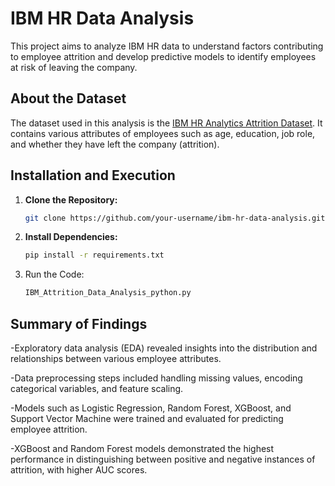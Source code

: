 # IBM HR Data Analysis

This project aims to analyze IBM HR data to understand factors contributing to employee attrition and develop predictive models to identify employees at risk of leaving the company.

## About the Dataset
The dataset used in this analysis is the [IBM HR Analytics Attrition Dataset](https://www.kaggle.com/datasets/pavansubhasht/ibm-hr-analytics-attrition-dataset). It contains various attributes of employees such as age, education, job role, and whether they have left the company (attrition).

## Installation and Execution
1. **Clone the Repository:**
   ```bash
   git clone https://github.com/your-username/ibm-hr-data-analysis.git](https://github.com/Niharrrrrr/IBM-EMPLOYEE-DATA-ANALYSIS.git

2. **Install Dependencies:**

   ```bash
   pip install -r requirements.txt

3. Run the Code:

   ```bash
   IBM_Attrition_Data_Analysis_python.py

## Summary of Findings
-Exploratory data analysis (EDA) revealed insights into the distribution and relationships between various employee attributes.

-Data preprocessing steps included handling missing values, encoding categorical variables, and feature scaling.

-Models such as Logistic Regression, Random Forest, XGBoost, and Support Vector Machine were trained and evaluated for predicting employee attrition.

-XGBoost and Random Forest models demonstrated the highest performance in distinguishing between positive and negative instances of attrition, with higher AUC scores.
